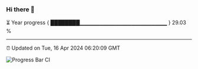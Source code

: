 ### Hi there 👋

⏳ Year progress { ████████▁▁▁▁▁▁▁▁▁▁▁▁▁▁▁▁▁▁▁▁▁▁ } 29.03 %

---

⏰ Updated on Tue, 16 Apr 2024 06:20:09 GMT

![Progress Bar CI](https://github.com/liununu/liununu/workflows/Progress%20Bar%20CI/badge.svg)
